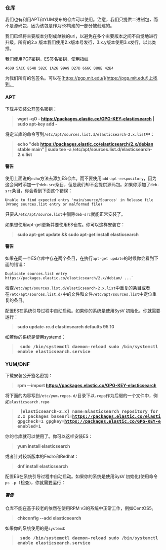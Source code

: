 ### 仓库

我们也有利用APT和YUM发布的仓库可以使用。注意，我们只提供二进制包，而不是源码包，因为该包是作为ES构建的一部分被创建的。

我们已经将主要版本分割成单独的url，以避免在多个主要版本之间不自觉地进行升级。所有的2.x 版本我们使用2.x版本号发行，3.x.y版本使用3.x发行，以此类推。

我们使用PGP密钥，ES签名密钥，使用指纹

    4609 5ACC 8548 582C 1A26 99A9 D27D 666C D88E 42B4

为我们所有的包签名。可以在[https://pgp.mit.edu/](https://pgp.mit.edu/)上找到。

### APT

下载并安装公开签名密钥：

> **wget -qO - https://packages.elastic.co/GPG-KEY-elasticsearch | sudo apt-key add -**

将定义库的命令写到`/etc/apt/sources.list.d/elasticsearch-2.x.list`中：

> **echo "deb https://packages.elastic.co/elasticsearch/2.x/debian stable main" | sudo tee -a /etc/apt/sources.list.d/elasticsearch-2.x.list**

#### 警告

使用上面说的`echo`方法去添加ES仓库。而不要使用`add-apt-respository`，因为这会同时添加一个`deb-src`条目，但是我们却不会提供源码包。如果你添加了`deb-src`条目，你会看到下面这个错误：

    Unable to find expected entry 'main/source/Sources' in Release file (Wrong sources.list entry or malformed file)

只要从`/etc/apt/source.list`中删除`deb-src`就能正常安装了。

如果想使用apt-get更新并要使用ES仓库。你可以这样安装它：

> **sudo apt-get update && sudo apt-get install elasticsearch**

#### 警告

如果在同一个ES仓库中存在两个条目，在执行`apt-get update`的时候你会看到下面的错误：

    Duplicate sources.list entry https://packages.elastic.co/elasticsearch/2.x/debian/ ...`

检查`/etc/apt/sources.list.d/elasticsearch-2.x.list`中重复的条目或者在`/etc/apt/sources.list.d/`中的文件和文件`/etc/apt/sources.list`中定位重复的条目。

配置ES在系统引导过程中自动启动。如果你的系统是使用SysV 初始化，你就需要运行：

> **sudo update-rc.d elasticsearch defaults 95 10**

如若你的系统是使用systemd：

> **<pre>
sudo /bin/systemctl daemon-reload
sudo /bin/systemctl enable elasticsearch.service
> </pre>**

### YUM/DNF

下载安装公开签名密钥：

> **rpm --import https://packages.elastic.co/GPG-KEY-elasticsearch**

将下面的内容写到`/etc/yum.repos.d/`目录下以`.repo`作为后缀的一个文件中，例如`elasticsearch.repo`

> **<pre>
[elasticsearch-2.x]
name=Elasticsearch repository for 2.x packages
baseurl=https://packages.elastic.co/elasticsearch/2.x/centos
gpgcheck=1
gpgkey=https://packages.elastic.co/GPG-KEY-elasticsearch
enabled=1
> </pre>**

你的仓库就可以使用了。你可以这样安装ES：

> **yum install elasticsearch**

或者针对较新版本的Fedro和Redhat：

> **dnf install elasticsearch**

配置ES在系统引导过程中自动启动。如果你的系统是使用SysV 初始化(使用命令`ps -p 1`检查)，你就需要运行：

##### 警告

仓库不能在基于较老的依然在使用RPM v3的系统中正常工作，例如CentOS5。

> **chkconfig --add elasticsearch**

如果你的系统使用的是`systemd`:

> **<pre>
sudo /bin/systemctl daemon-reload
sudo /bin/systemctl enable elasticsearch.service
> </pre>**



